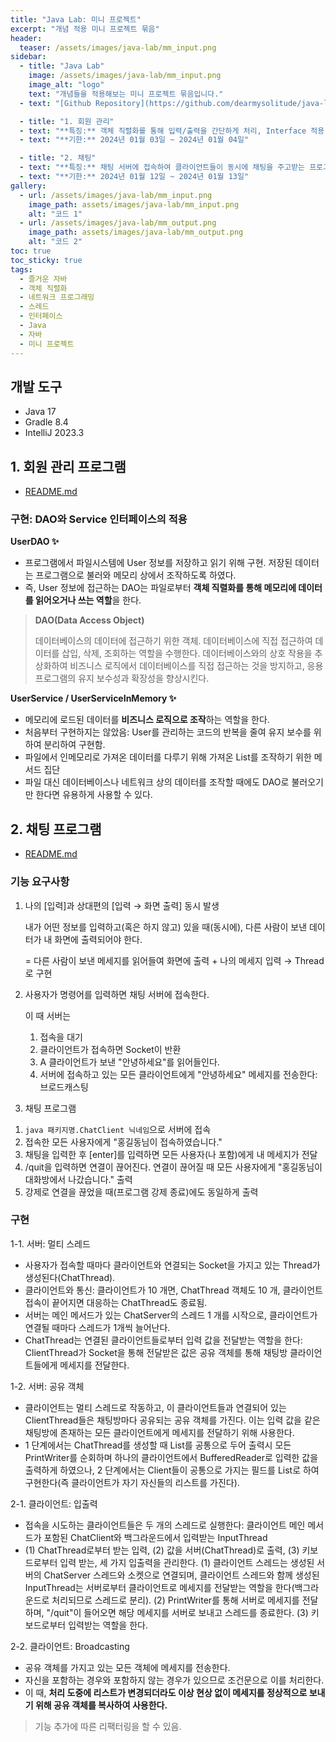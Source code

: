 ```yaml
---
title: "Java Lab: 미니 프로젝트"
excerpt: "개념 적용 미니 프로젝트 묶음"
header:
  teaser: /assets/images/java-lab/mm_input.png
sidebar:
  - title: "Java Lab"
    image: /assets/images/java-lab/mm_input.png
    image_alt: "logo"
    text: "개념들을 적용해보는 미니 프로젝트 묶음입니다."
  - text: "[Github Repository](https://github.com/dearmysolitude/java-lab)"

  - title: "1. 회원 관리"
  - text: "**특징:** 객체 직렬화를 통해 입력/출력을 간단하게 처리, Interface 적용 리팩터링 / [강좌](https://www.youtube.com/watch?v=HEsAMjd8zpo)"
  - text: "**기한:** 2024년 01월 03일 ~ 2024년 01월 04일"

  - title: "2. 채팅"
  - text: "**특징:** 채팅 서버에 접속하여 클라이언트들이 동시에 채팅을 주고받는 프로그램 / [강좌](https://www.youtube.com/watch?v=_23srXUbhz0&t=81s)"
  - text: "**기한:** 2024년 01월 12일 ~ 2024년 01월 13일"
gallery:
  - url: /assets/images/java-lab/mm_input.png
    image_path: assets/images/java-lab/mm_input.png
    alt: "코드 1"
  - url: /assets/images/java-lab/mm_output.png
    image_path: assets/images/java-lab/mm_output.png
    alt: "코드 2"
toc: true
toc_sticky: true
tags:
  - 즐거운 자바
  - 객체 직렬화
  - 네트워크 프로그래밍
  - 스레드
  - 인터페이스
  - Java
  - 자바
  - 미니 프로젝트
---
```

## 개발 도구

- Java 17
- Gradle 8.4
- IntelliJ 2023.3

## 1. 회원 관리 프로그램

- [README.md](https://github.com/dearmysolitude/java-lab/blob/main/document/Membership-Management.md)

### 구현: DAO와 Service 인터페이스의 적용

**UserDAO ✨**

- 프로그램에서 파일시스템에 User 정보를 저장하고 읽기 위해 구현. 저장된 데이터는 프로그램으로 불러와 메모리 상에서 조작하도록 하였다.
- 즉, User 정보에 접근하는 DAO는 파일로부터 **객체 직렬화를 통해 메모리에 데이터를 읽어오거나 쓰는 역할**을 한다.

> **DAO(Data Access Object)**
>
> 데이터베이스의 데이터에 접근하기 위한 객체. 데이터베이스에 직접 접근하여 데이터를 삽입, 삭제, 조회하는 역할을 수행한다. 데이터베이스와의 상호 작용을 추상화하여 비즈니스 로직에서 데이터베이스를 직접 접근하는 것을 방지하고, 응용 프로그램의 유지 보수성과 확장성을 향상시킨다.

**UserService / UserServiceInMemory ✨**

- 메모리에 로드된 데이터를 **비즈니스 로직으로 조작**하는 역할을 한다.
- 처음부터 구현하지는 않았음: User를 관리하는 코드의 반복을 줄여 유지 보수를 위하여 분리하여 구현함.
- 파일에서 인메모리로 가져온 데이터를 다루기 위해 가져온 List<User>를 조작하기 위한 메서드 집단
- 파일 대신 데이터베이스나 네트워크 상의 데이터를 조작할 때에도 DAO로 불러오기만 한다면 유용하게 사용할 수 있다.

## 2. 채팅 프로그램

- [README.md](https://github.com/dearmysolitude/java-lab/blob/main/document/Chating.md)

### 기능 요구사항

1. 나의 [입력]과 상대편의 [입력 → 화면 출력] 동시 발생

   내가 어떤 정보를 입력하고(혹은 하지 않고) 있을 때(동시에), 다른 사람이 보낸 데이터가 내 화면에 출력되어야 한다.

   = 다른 사람이 보낸 메세지를 읽어들여 화면에 출력 + 나의 메세지 입력 → Thread로 구현

2. 사용자가 명령어를 입력하면 채팅 서버에 접속한다.

   이 때 서버는
    1. 접속을 대기
    2. 클라이언트가 접속하면 Socket이 반환
    3. A 클라이언트가 보낸 "안녕하세요"를 읽어들인다.
    4. 서버에 접속하고 있는 모든 클라이언트에게 "안녕하세요" 메세지를 전송한다: 브로드캐스팅

3. 채팅 프로그램
  1) `java 패키지명.ChatClient 닉네임`으로 서버에 접속
  2) 접속한 모든 사용자에게 "홍길동님이 접속하였습니다."
  3) 채팅을 입력한 후 [enter]를 입력하면 모든 사용자(나 포함)에게 내 메세지가 전달
  4) /quit을 입력하면 연결이 끊어진다. 연결이 끊어질 때 모든 사용자에게 "홍길동님이 대화방에서 나갔습니다." 출력
  5) 강제로 연결을 끊었을 때(프로그램 강제 종료)에도 동일하게 출력

### 구현

1-1. 서버: 멀티 스레드

- 사용자가 접속할 때마다 클라이언트와 연결되는 Socket을 가지고 있는 Thread가 생성된다(ChatThread).
- 클라이언트와 통신: 클라이언트가 10 개면, ChatThread 객체도 10 개, 클라이언트 접속이 끝어지면 대응하는 ChatThread도 종료됨.
- 서버는 메인 메서드가 있는 ChatServer의 스레드 1 개를 시작으로, 클라이언트가 연결될 때마다 스레드가 1개씩 늘어난다.
- ChatThread는 연결된 클라이언트들로부터 입력 값을 전달받는 역할을 한다: ClientThread가 Socket을 통해 전달받은 값은 공유 객체를 통해 채팅방 클라이언트들에게 메세지를 전달한다.

1-2. 서버: 공유 객체

- 클라이언트는 멀티 스레드로 작동하고, 이 클라이언트들과 연결되어 있는 ClientThread들은 채팅방마다 공유되는 공유 객체를 가진다. 이는 입력 값을 같은 채팅방에 존재하는 모든 클라이언트에게 메세지를 전달하기 위해 사용한다.
- 1 단계에서는 ChatThread를 생성할 때 List<PrintWirte>를 공통으로 두어 출력시 모든 PrintWriter를 순회하며 하나의 클라이언트에서 BufferedReader로 입력한 값을 출력하게 하였으나,
2 단계에서는 Client들이 공통으로 가지는 필드를 List<ChatThread>로 하여 구현한다(즉 클라이언트가 자기 자신들의 리스트를 가진다).

2-1. 클라이언트: 입출력

- 접속을 시도하는 클라이언트들은 두 개의 스레드로 실행한다: 클라이언트 메인 메서드가 포함된 ChatClient와 백그라운드에서 입력받는 InputThread
- (1) ChatThread로부터 받는 입력, (2) 값을 서버(ChatThread)로 출력, (3) 키보드로부터 입력 받는, 세 가지 입출력을 관리한다.
  (1) 클라이언트 스레드는 생성된 서버의 ChatServer 스레드와 소켓으로 연결되며, 클라이언트 스레드와 함께 생성된 InputThread는 서버로부터 클라이언트로 메세지를 전달받는 역할을 한다(백그라운드로 처리되므로 스레드로 분리).
  (2) PrintWriter를 통해 서버로 메세지를 전달하며, "/quit"이 들어오면 해당 메세지를 서버로 보내고 스레드를 종료한다.
  (3) 키보드로부터 입력받는 역할을 한다.

2-2. 클라이언트: Broadcasting

- 공유 객체를 가지고 있는 모든 객체에 메세지를 전송한다.
- 자신을 포함하는 경우와 포함하지 않는 경우가 있으므로 조건문으로 이를 처리한다.
- 이 때, **처리 도중에 리스트가 변경되더라도 이상 현상 없이 메세지를 정상적으로 보내기 위해 공유 객체를 복사하여 사용한다.**

> 기능 추가에 따른 리팩터링을 할 수 있음.